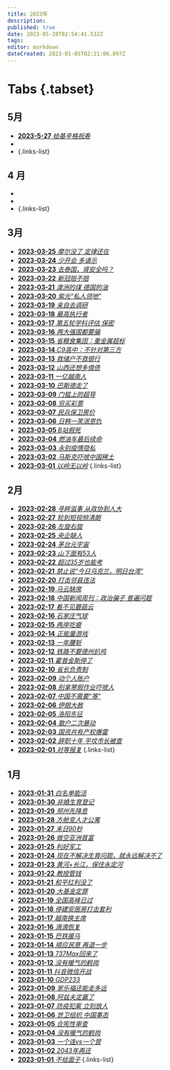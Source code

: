 ```yaml
---
title: 2023年
description: 
published: true
date: 2023-05-28T02:54:41.532Z
tags: 
editor: markdown
dateCreated: 2023-01-05T02:21:06.897Z
---
```


# Tabs {.tabset}

## 5月
- [**2023-5-27** *给基辛格祝寿*](./2023/05/27.md)
- []()
- []()
{.links-list}

## 4 月
- []()
- []()
- []()
{.links-list}

## 3月
- [**2023-03-25** *摩尔没了 定律还在*](./2023/03/25.md)
- [**2023-03-24** *少开会 多请示*](./2023/03/24.md)
- [**2023-03-23** *去泰国，肾安全吗？*](./2023/03/23.md)
- [**2023-03-22** *新冠赔不赔*](./2023/03/22.md)
- [**2023-03-21** *澳洲的煤 德国的油*](./2023/03/21.md)
- [**2023-03-20** *紫光“私人领地”*](./2023/03/20.md)
- [**2023-03-19** *亲自去调研*](./2023/03/19.md)
- [**2023-03-18** *最高执行者*](./2023/03/18.md)
- [**2023-03-17** *第五轮学科评估 保密*](./2023/03/17.md)
- [**2023-03-16** *两大强国都要骗*](./2023/03/16.md)
- [**2023-03-15** *省粮食集团：重金属超标*](./2023/03/15.md)
- [**2023-03-14** *C9高中：不针对第三方*](./2023/03/14.md)
- [**2023-03-13** *救储户不救银行*](./2023/03/13.md)
- [**2023-03-12** *山西还想多借债*](./2023/03/12.md)
- [**2023-03-11** *一亿越南人*](./2023/03/11.md)
- [**2023-03-10** *巴斯德走了*](./2023/03/10.md)
- [**2023-03-09** *门槛上的超导*](./2023/03/09.md)
- [**2023-03-08** *穷买彩票*](./2023/03/08.md)
- [**2023-03-07** *民兵保卫房价*](./2023/03/07.md)
- [**2023-03-06** *日韩一笑泯恩仇*](./2023/03/06.md)
- [**2023-03-05** *B站假死*](./2023/03/05.md)
- [**2023-03-04** *燃油车最后续命*](./2023/03/04.md)
- [**2023-03-03** *永别疫情隐私*](./2023/03/03.md)
- [**2023-03-02** *马斯克吓唬中国稀土*](./2023/03/02.md)
- [**2023-03-01** *以岭无以岭*](./2023/03/01.md)
{.links-list}

## 2月
- [**2023-02-28** *寻衅滋事 从政协到人大*](./2023/02/28.md)
- [**2023-02-27** *轮到短视频清朗*](./2023/02/27.md)
- [**2023-02-26** *左旋右旋*](./2023/02/26.md)
- [**2023-02-25** *央企缺人*](./2023/02/25.md)
- [**2023-02-24** *茅台元宇宙*](./2023/02/24.md)
- [**2023-02-23** *山下面有53人*](./2023/02/23.md)
- [**2023-02-22** *超过35岁也能考*](./2023/02/22.md)
- [**2023-02-21** *禁止说“今日乌克兰，明日台湾”*](./2023/02/21.md)
- [**2023-02-20** *打击邻县违法*](./2023/02/20.md)
- [**2023-02-19** *马云缺席*](./2023/02/19.md)
- [**2023-02-18** *中国新闻周刊：政治骗子 普遍问题*](./2023/02/18.md)
- [**2023-02-17** *看不见蘑菇云*](./2023/02/17.md)
- [**2023-02-16** *石家庄气球*](./2023/02/16.md)
- [**2023-02-15** *两岸吃瘪*](./2023/02/15.md)
- [**2023-02-14** *正能量游戏*](./2023/02/14.md)
- [**2023-02-13** *一年腰斩*](./2023/02/13.md)
- [**2023-02-12** *铁路不要德州扒鸡*](./2023/02/12.md)
- [**2023-02-11** *霍普金斯停了*](./2023/02/11.md)
- [**2023-02-10** *省长负责制*](./2023/02/10.md)
- [**2023-02-09** *动个人账户*](./2023/02/09.md)
- [**2023-02-08** *别拿寒假作业吓唬人*](./2023/02/08.md)
- [**2023-02-07** *中国不需要“等”*](./2023/02/07.md)
- [**2023-02-06** *伊朗大赦*](./2023/02/06.md)
- [**2023-02-05** *洛阳东征*](./2023/02/05.md)
- [**2023-02-04** *散户二次暴动*](./2023/02/04.md)
- [**2023-02-03** *国资共有产权爆雷*](./2023/02/03.md)
- [**2023-02-02** *辞职十年 平坟市长被查*](./2023/02/02.md)
- [**2023-02-01** *对等报复*](./2023/02/01.md)
{.links-list}

## 1月
- [**2023-01-31** *白名单能活*](./2023/01/31.md)
- [**2023-01-30** *非婚生育登记*](./2023/01/30.md)
- [**2023-01-29** *郑州先降息*](./2023/01/29.md)
- [**2023-01-28** *方舱变人才公寓*](./2023/01/28.md)
- [**2023-01-27** *末日90秒*](./2023/01/27.md)
- [**2023-01-26** *做空亚洲首富*](./2023/01/26.md)
- [**2023-01-25** *利好军工*](./2023/01/25.md)
- [**2023-01-24** *现在不解决生育问题，就永远解决不了*](./2023/01/24.md)
- [**2023-01-23** *黄河+长江，保住永定河*](./2023/01/23.md)
- [**2023-01-22** *教授管钱*](./2023/01/22.md)
- [**2023-01-21** *和平红利没了*](./2023/01/21.md)
- [**2023-01-20** *大基金定罪*](./2023/01/20.md)
- [**2023-01-19** *全国高峰已过*](./2023/01/19.md)
- [**2023-01-18** *停建安居房打击套利*](./2023/01/18.md)
- [**2023-01-17** *越南换主席*](./2023/01/17.md)
- [**2023-01-16** *滴滴恢复*](./2023/01/16.md)
- [**2023-01-15** *巴铁援乌*](./2023/01/15.md)
- [**2023-01-14** *顺应民意 再退一步*](./2023/01/14.md)
- [**2023-01-13** *737Max回来了*](./2023/01/13.md)
- [**2023-01-12** *没有暖气的鹤岗*](./2023/01/12.md)
- [**2023-01-11** *抖音微信开战*](./2023/01/11.md)
- [**2023-01-10** *GDP233*](./2023/01/10.md)
- [**2023-01-09** *家乐福还能走多远*](./2023/01/09.md)
- [**2023-01-08** *阿兹夫定赢了*](./2023/01/08.md)
- [**2023-01-07** *防疫犯案 立刻放人*](./2023/01/07.md)
- [**2023-01-06** *世卫组织 中国事态*](./2023/01/06.md)
- [**2023-01-05** *合宪性审查*](./2023/01/05.md)
- [**2023-01-04** *没有暖气的鹤岗*](./2023/01/04.md)
- [**2023-01-03** *一个连vs一个营*](./2023/01/03.md)
- [**2023-01-02** *2043年再还*](./2023/01/02.md)
- [**2023-01-01** *不给面子*](./2023/01/01.md)
{.links-list}